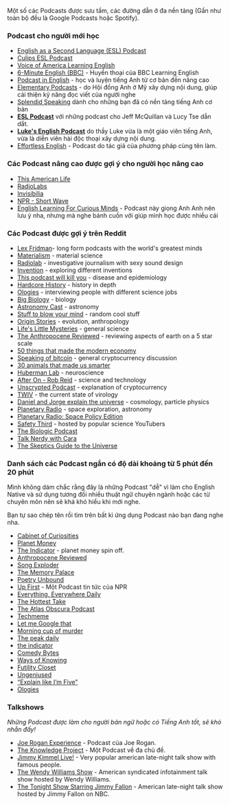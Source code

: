 Một số các Podcasts được sưu tầm, các đường dẫn ở đa nền tảng (Gần như toàn bộ đều là Google Podcasts hoặc Spotify). 

### Podcast cho người mới học

- [English as a Second Language (ESL) Podcast](https://podcastindex.org/podcast/2628288)
- [Culips ESL Podcast](https://podcastindex.org/podcast/2478468)
- [Voice of America Learning English](https://podcastindex.org/podcast/5485837)
- [6-Minute English (BBC)]() - Huyền thoại của BBC Learning English
- [Podcast in English](https://www.podcastsinenglish.com/) - học và luyện tiếng Anh từ cơ bản đến nâng cao
- [Elementary Podcasts](https://learnenglish.britishcouncil.org/general-english/audio-series/podcasts) - do Hội đồng Anh ở Mỹ xây dựng nội dung, giúp cải thiện kỹ năng đọc viết của người nghe
- [Splendid Speaking](https://www.podomatic.com/podcasts/splendidspeaking) dành cho những bạn đã có nền tảng tiếng Anh cơ bản
- **[ESL Podcast](https://www.eslpod.com/index.html)** với những podcast cho Jeff McQuillan và Lucy Tse dẫn dắt. 
- **[Luke's English Podcast](https://teacherluke.co.uk/)** do thầy Luke vừa là một giáo viên tiếng Anh, vừa là diễn viên hài độc thoại xây dựng nội dung.
- [Effortless English](https://effortlessenglishclub.com/blog-and-video-podcast) - Podcast do tác giả của phương pháp cùng tên làm.

### Các Podcast nâng cao được gợi ý cho người học nâng cao
- [This American Life](https://www.thisamericanlife.org/)
- [RadioLabs](https://radiolab.org/)
- [Invisibilia](https://podcastindex.org/podcast/46299)
- [NPR - Short Wave](https://podcastindex.org/podcast/255636)
- [English Learning For Curious Minds](https://podcastindex.org/podcast/208331) - Podcast này giọng Anh Anh nên lưu ý nha, nhưng mà nghe bánh cuốn với giúp mình học được nhiều cái

### Các Podcast được gợi ý trên Reddit

- [Lex Fridman](https://www.youtube.com/c/lexfridman/videos)\- long form podcasts with the world's greatest minds
- [Materialism](https://podcasts.google.com/feed/aHR0cHM6Ly9waW5lY2FzdC5jb20vZmVlZC9tYXRlcmlhbGlzbQ?sa=X&ved=0CBoQ27cFahcKEwjgj5L-4Kr0AhUAAAAAHQAAAAAQQg) - material science
- [Radiolab](https://www.wnycstudios.org/podcasts/radiolab/radiolab-memorable-episode-results) - investigative journalism with sexy sound design
- [Invention](https://podcasts.google.com/feed/aHR0cHM6Ly9mZWVkcy5tZWdhcGhvbmUuZm0vSFNXODkzNjQ0MDYyNw) - exploring different inventions
- [This podcast will kill you](https://podcasts.google.com/feed/aHR0cHM6Ly93d3cub21ueWNvbnRlbnQuY29tL2QvcGxheWxpc3QvYWFlYTRlNjktYWY1MS00OTVlLWFmYzktYTk3NjAxNDY5MjJiLzkzZTI3MWJmLTU3ZGEtNDUyNi05MzdhLWFiMDQwMDI0MzczMi8xNWI2OWRhMS0yMDAwLTRmMzUtYTNlYy1hYjA0MDAyNDM3NGYvcG9kY2FzdC5yc3M) - disease and epidemiology
- [Hardcore History](https://podcasts.google.com/feed/aHR0cHM6Ly9kY2hoYWRkZW5kdW0ubGlic3luLmNvbS9yc3M) - history in depth
- [Ologies](https://podcasts.google.com/feed/aHR0cHM6Ly9mZWVkcy5mZWVkYnVybmVyLmNvbS9PbG9naWVz) - interviewing people with different science jobs
- [Big Biology](https://podcasts.google.com/feed/aHR0cHM6Ly93d3cuYmlnYmlvbG9neS5vcmcvcnNzLWZlZWQ_Zm9ybWF0PXJzcw) - biology 
- [Astronomy Cast](https://podcasts.google.com/feed/aHR0cHM6Ly9hc3Ryb25vbXljYXN0LmxpYnN5bi5jb20vcnNz) - astronomy
- [Stuff to blow your mind](https://podcasts.google.com/feed/aHR0cHM6Ly9mZWVkcy5tZWdhcGhvbmUuZm0vc3R1ZmZ0b2Jsb3d5b3VybWluZA) - random cool stuff
- [Origin Stories](https://podcasts.google.com/feed/aHR0cHM6Ly9vcmlnaW5zdG9yaWVzLmxpYnN5bi5jb20vcnNz) - evolution, anthropology
- [Life's Little Mysteries](https://podcasts.google.com/feed/aHR0cHM6Ly9hdWRpb2Jvb20uY29tL2NoYW5uZWxzLzUwMTY3NjMucnNz) - general science
- [The Anthropocene Reviewed](https://podcasts.google.com/feed/aHR0cDovL2ZlZWRzLndueWMub3JnL1RoZUFudGhyb3BvY2VuZVJldmlld2Vk) - reviewing aspects of earth on a 5 star scale
- [50 things that made the modern economy](https://www.bbc.co.uk/programmes/p04b1g3c/episodes/downloads)
- [Speaking of bitcoin](https://podcasts.google.com/feed/aHR0cDovL2ZlZWRzLnNvdW5kY2xvdWQuY29tL3VzZXJzLzM1MTM2NzYxLW1pbmR0b21hdHRlci90cmFja3M) - general cryptocurrency discussion
- [30 animals that made us smarter](https://podcasts.google.com/feed/aHR0cHM6Ly9wb2RjYXN0cy5maWxlcy5iYmNpLmNvLnVrL3cxM3h0dHc3LnJzcw)
- [Huberman Lab](https://podcasts.google.com/search/Huberman%20Lab) - neuroscience
- [After On - Rob Reid](https://podcasts.google.com/feed/aHR0cHM6Ly9hZnRlcm9uLmxpYnN5bi5jb20vcnNz) - science and technology
- [Unscrypted Podcast](https://podcasts.google.com/feed/aHR0cHM6Ly9hYW50b25vcC5jb20vY2F0ZWdvcnkvcG9kY2FzdHMvdW5zY3J5cHRlZC1wb2QvZmVlZC9wb2RjYXN0Lw) - explanation of cryptocurrency
- [TWIV](https://podcasts.google.com/feed/aHR0cDovL3R3aXYubWljcm9iZXdvcmxkLmxpYnN5bnByby5jb20vdHdpdg) - the current state of virology
- [Daniel and Jorge explain the universe](https://podcasts.google.com/feed/aHR0cHM6Ly9mZWVkcy5tZWdhcGhvbmUuZm0vZGFuaWVsYW5kam9yZ2VleHBsYWludGhldW5pdmVyc2U) - cosmology, particle physics
- [Planetary Radio](https://podcasts.google.com/feed/aHR0cHM6Ly93d3cub21ueWNvbnRlbnQuY29tL2QvcGxheWxpc3QvZDk1ZGEyMDYtOGVlOC00YmE1LWJhOGQtYWQxMjAwYjRlNWE0L2NmMTNkNWY1LTYwNDAtNDU4ZC1hYjVhLWFkMjAwMTg5NzQ3ZC9iNzVjOWY3Zi00YTYzLTQzOGUtYjUwNi1hZDIwMDE4OTc0OTkvcG9kY2FzdC5yc3M) - space exploration, astronomy
- [Planetary Radio: Space Policy Edition](https://podcasts.google.com/feed/aHR0cDovL3d3dy5wbGFuZXRhcnkub3JnL3N5c3RlbS9yc3MvY2hhbm5lbC5qc3A_ZmVlZElEPTQxMzgwMjUwMA)
- [Safety Third](https://podcasts.google.com/feed/aHR0cHM6Ly9mZWVkcy5yZWRjaXJjbGUuY29tL2M2ZDJlODY5LTIyYWUtNGU2OC1iODhlLWUxOTU3ZDA3MGQzYQ) - hosted by popular science YouTubers
- [The Biologic Podcast](https://podcasts.google.com/feed/aHR0cHM6Ly9iaW9sb2dpYy5saWJzeW4uY29tL3Jzcw?sa=X&ved=0CAMQ4aUDahcKEwiwlp3c-t71AhUAAAAAHQAAAAAQAQ&hl=en)
- [Talk Nerdy with Cara](https://podcasts.google.com/feed/aHR0cHM6Ly93d3cuc3ByZWFrZXIuY29tL3Nob3cvNDUzMDA2MS9lcGlzb2Rlcy9mZWVk?hl=en)
- [The Skeptics Guide to the Universe](https://podcasts.google.com/feed/aHR0cHM6Ly9mZWVkLnRoZXNrZXB0aWNzZ3VpZGUub3JnL2ZlZWQvcnNzLmFzcHg_ZmVlZD1zZ3U/episode/aHR0cHM6Ly93d3cudGhlc2tlcHRpY3NndWlkZS5vcmcvcG9kY2FzdC9zZ3UvODY0?hl=en&ved=2ahUKEwifiZOfgN_1AhVjk2oFHU_-BYQQieUEegQIAhAF&ep=6)


### Danh sách các Podcast ngắn có độ dài khoảng từ 5 phút đến 20 phút

Mình không dám chắc rằng đây là những Podcast "dễ" vì làm cho English Native và sử dụng tương đối nhiều thuật ngữ chuyên ngành hoặc các từ chuyên môn nên sẽ khá khó hiểu khi mới nghe.

Bạn tự sao chép tên rồi tìm trên bất kì ứng dụng Podcast nào bạn đang nghe nha.

- [Cabinet of Curiosities]()
- [Planet Money]()
- [The Indicator]() - planet money spin off.
- [Anthropocene Reviewed]()
- [Song Exploder]()
- [The Memory Palace]() 
- [Poetry Unbound]() 
- [Up First]() - Một Podcast tin tức của NPR
- [Everything, Everywhere Daily]() 
- [The Hottest Take]()
- [The Atlas Obscura Podcast]()
- [Techmeme]()
- [Let me Google that]()
- [Morning cup of murder]()
- [The peak daily]()
- [the indicator]()
- [Comedy Bytes]()
- [Ways of Knowing]() 
- [Futility Closet]() 
- [Ungeniused]()
- [“Explain like I’m Five”]()
- [Ologies]()

### Talkshows

_Những Podcast được làm cho người bản ngữ hoặc có Tiếng Anh tốt, sẽ khó nhằn đấy!_

- [Joe Rogan Experience](https://open.spotify.com/show/4rOoJ6Egrf8K2IrywzwOMk) - Podcast của Joe Rogan.
- [The Knowledge Project](https://fs.blog/knowledge-project-podcast/) - Một Podcast về đa chủ đề.
- [Jimmy Kimmel Live!](https://www.youtube.com/user/JimmyKimmelLive) - Very popular american late-night talk show with famous people.
- [The Wendy Williams Show](https://www.youtube.com/user/WendyWilliamsShow) - American syndicated infotainment talk show hosted by Wendy Williams.
- [The Tonight Show Starring Jimmy Fallon](https://www.youtube.com/user/latenight) - American late-night talk show hosted by Jimmy Fallon on NBC.